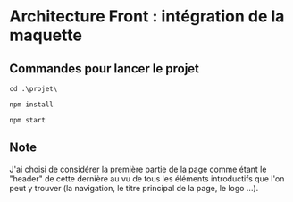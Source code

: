 # Architecture Front : intégration de la maquette

## Commandes pour lancer le projet

```
cd .\projet\
```
```
npm install
```
```
npm start
```

## Note 

J'ai choisi de considérer la première partie de la page comme étant le "header" de cette dernière au vu de tous les éléments introductifs que l'on peut y trouver (la navigation, le titre principal de la page, le logo ...).
